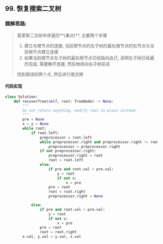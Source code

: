 ## 99.  恢复搜索二叉树

### 题解思路:

> 莫里斯二叉树中序遍历**(重点)**, 主要两个步骤
>
> 1. 建立与根节点的连接, 当前根节点的左子树的最右根节点的右节点与当前根节点建立连接
> 2. 如果当前根节点左子树的最右根节点已经指向自己, 说明左子树已经遍历完成, 需要解开连接, 然后继续向右子树前进
>
> 找到错误的两个点, 然后进行值交换

#### 代码实现

```python
class Solution:
    def recoverTree(self, root: TreeNode) -> None:
        """
        Do not return anything, modify root in-place instead.
        """
        pre = None
        x = y = None
        while root:
            if root.left:
                preprocessor = root.left
                while preprocessor.right and preprocessor.right != root:
                    preprocessor = preprocessor.right
                if not preprocessor.right:
                    preprocessor.right = root
                    root = root.left
                else:
                    if pre and root.val < pre.val:
                        y = root
                        if not x:
                            x = pre
                    pre = root
                    root = root.right
                    preprocessor.right = None

            else:
                if pre and root.val < pre.val:
                    y = root
                    if not x:
                        x = pre
                pre = root
                root = root.right
        x.val, y.val = y.val, x.val
```

